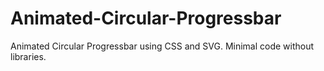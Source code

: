 # Animated-Circular-Progressbar
Animated Circular Progressbar using CSS and SVG. Minimal code without libraries.
